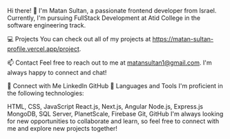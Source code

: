 Hi there! 👋
I'm Matan Sultan, a passionate frontend developer from Israel. Currently, I'm pursuing FullStack Development at Atid College in the software engineering track.

💻 Projects
You can check out all of my projects at https://matan-sultan-profile.vercel.app/project.

📫 Contact
Feel free to reach out to me at matansultan1@gmail.com. I'm always happy to connect and chat!

🌟 Connect with Me
LinkedIn
GitHub
🔨 Languages and Tools
I'm proficient in the following technologies:

HTML, CSS, JavaScript
React.js, Next.js, Angular
Node.js, Express.js
MongoDB, SQL Server, PlanetScale, Firebase
Git, GitHub
I'm always looking for new opportunities to collaborate and learn, so feel free to connect with me and explore new projects together!
